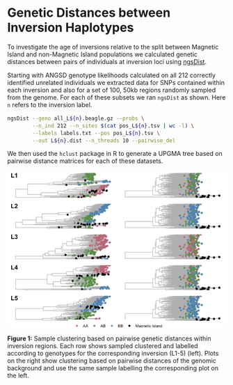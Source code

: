 Genetic Distances between Inversion Haplotypes
================

To investigate the age of inversions relative to the split between
Magnetic Island and non-Magnetic Island populations we calculated
genetic distances between pairs of individuals at inversion loci using
[ngsDist](https://github.com/fgvieira/ngsDist).

Starting with ANGSD genotype likelihoods calculated on all 212 correctly
identified unrelated individuals we extracted data for SNPs contained
within each inversion and also for a set of 100, 50kb regions randomly
sampled from the genome. For each of these subsets we ran `ngsDist` as
shown. Here `n` refers to the inversion label.

``` bash
ngsDist --geno all_L${n}.beagle.gz --probs \
        --n_ind 212 --n_sites $(cat pos_L${n}.tsv | wc -l) \
        --labels labels.txt --pos pos_L${n}.tsv \
        --out L${n}.dist --n_threads 10 --pairwise_del
```

We then used the `hclust` package in R to generate a UPGMA tree based on
pairwise distance matrices for each of these datasets.

![](11.genetic_distances_files/figure-gfm/unnamed-chunk-4-1.png)<!-- -->

**Figure 1:** Sample clustering based on pairwise genetic distances
within inversion regions. Each row shows sampled clustered and labelled
according to genotypes for the corresponding inversion (L1-5) (left).
Plots on the right show clustering based on pairwise distances of the
genomic background and use the same sample labelling the corresponding
plot on the left.
